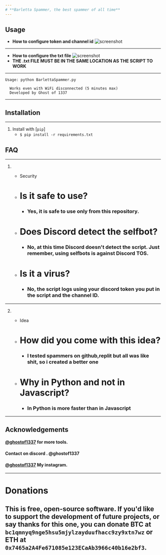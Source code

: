 ```yaml
---
# **Barletta Spammer, the best spammer of all time**
---
```

**Usage**
---
- **How to configure token and channel id**
![screenshot](https://cdn.discordapp.com/attachments/1067419376996859906/1136370941379751966/carbon_2.png)
---
- **How to configure the txt file**
![screenshot](https://cdn.discordapp.com/attachments/1067419376996859906/1136372328813572207/carbon_1.png)
- **THE .txt FILE MUST BE IN THE SAME LOCATION AS THE SCRIPT TO WORK**
- ---
```
Usage: python BarlettaSpammer.py

  Works even with WiFi disconnected (5 minutes max)
  Developed by Ghost of 1337
```
---
**Installation**
---
---
1. Install with [`pip`]
    + `$ pip install -r requirements.txt`


**FAQ**
---
---
1. + Security

    + # Is it safe to use?
        - ### Yes, it is safe to use only from this repository.
    + # Does Discord detect the selfbot?
        - ### No, at this time Discord doesn't detect the script. Just remember, using selfbots is against Discord TOS.
    + # Is it a virus?
        - ### No, the script logs using your discord token you put in the script and the channel ID.
---
2. + Idea

    + # How did you come with this idea?
    	- ### I tested spammers on github,replit but all was like shit, so i created a better one
    + # Why in Python and not in Javascript?
        - ### In Python is more faster than in Javascript
---        
**Acknowledgements**
---

####  [@ghostof1337](https://www.github.com/ghostof1337projects) for more tools.
#### Contact on discord . @ghostof1337
#### [@ghostof1337](https://instagram.com/ghostof1337) My instagram.
---
# **Donations**
This is free, open-source software. If you'd like to support the development of future projects, or say thanks for this one, you can donate BTC at `bc1qmnyq9nge5hsu5mjylzayduufhacc9zy9xtn7wz` or ETH at `0x7465a2A4Fe671085e123ECaAb3966c40b16e2bf3`.
---
